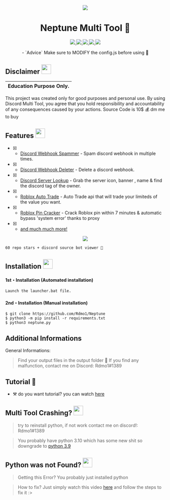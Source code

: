 <p align="center">
  <img src="https://media.discordapp.net/attachments/1006899534078685254/1032904143624491078/unknown.png">
</p>


<h1 align="center">Neptune Multi Tool 🔧 </h1>
<p align="center">
  <a href="https://github.com/Rdmo1/DisRo-Multi-Tool/blob/main/LICENSE">
    <img src="https://img.shields.io/badge/License-MIT-important">
  </a>
  <a href="https://www.python.org">
    <img src="https://img.shields.io/badge/Python-3.9-informational.svg">
  </a>
  <a href="https://github.com/AstraaDev/Discord-All-Tools-In-One">
    <img src="https://img.shields.io/badge/covarage-95%25-green">
  </a>
  <a href="https://github.com/AstraaDev">
    <img src="https://img.shields.io/github/repo-size/Rdmo1/Premium-Pack.svg?label=Repo%20size&style=flat-square">
  </a>
  <a href="https://github.com/Rdmo1">
    <img src="https://gpvc.arturio.dev/Rdmo1">
  </a>
</p>

<p align="center">
  - `Advice` Make sure to MODIFY the config.js before using 🧩
</p>

## Disclaimer  <img src="https://media.giphy.com/media/hvRJCLFzcasrR4ia7z/giphy.gif" width="30px"/>
</h1>

|Education Purpose Only.|
|-------------------------------------------------|
This project was created only for good purposes and personal use.
By using Discord Multi Tool, you agree that you hold responsibility and accountability of any consequences caused by your actions.
Source Code is 10$ 💰 dm me to buy

## Features  <img src="https://cdn3.emoji.gg/emojis/7277_green_flame.gif" width="30px"/>
</h1>


- [x] - [Discord Webhook Spammer]() - Spam discord webhook in multiple times.
- [x] - [Discord Webhook Deleter]() - Delete a discord webhook.
- [x] - [Discord Server Lookup]() - Grab the server icon, banner , name & find the discord tag of the owner.
- [x] - [Roblox Auto Trade]() - Auto Trade api that will trade your limiteds of the value you want.
- [x] - [Roblox Pin Cracker]() - Crack Roblox pin within 7 minutes & automatic bypass 'system error' thanks to proxy
- [x] - [and much much more!]() 


<p align="center">
  <img src="https://camo.githubusercontent.com/b4909d8c45134b255c5e0c959cbca68f655d044e944c39fdcd91bbbb5d58eb1e/68747470733a2f2f692e646973636f72642e66722f5053532e706e67">
</p>

```
60 repo stars + discord source bot viewer 👀
```


## Installation <img src="https://cdn3.emoji.gg/emojis/7277_green_flame.gif" width="30px"/>
</h1>

#### 1st・Installation (Automated installation)
```
Launch the launcher.bat file.
```

#### 2nd・Installation (Manual installation)
```
$ git clone https://github.com/Rdmo1/Neptune
$ python3 -m pip install -r requirements.txt
$ python3 neptune.py
```

## Additional Informations 
General Informations:
> Find your output files in the output folder 📁
> If you find any malfunction, contact me on Discord: Rdmo1#1389

## Tutorial 🔦
- ⚒️ do you want tutorial? you can watch [here](https://streamable.com/s5de26)

## Multi Tool Crashing? <img src="https://cdn3.emoji.gg/emojis/7277_green_flame.gif" width="30px"/>
</h1>

> try to reinstall python, if not work contact me on discord!: Rdmo1#1389

> You probably have python 3.10 which has some new shit so downgrade to [python 3.9](https://www.python.org/downloads/release/python-397/)

## Python was not Found? <img src="https://cdn3.emoji.gg/emojis/7277_green_flame.gif" width="30px"/>
</h1>

> Getting this Error? You probably just installed python

> How to fix? Just simply watch this video [here](https://youtu.be/uBnbVqUmZaQ) and follow the steps to fix it :>




